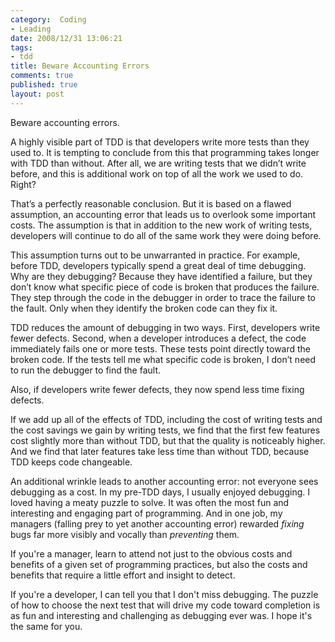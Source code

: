 ```yaml
--- 
category:  Coding
- Leading
date: 2008/12/31 13:06:21
tags: 
- tdd
title: Beware Accounting Errors
comments: true
published: true
layout: post
---
```


Beware accounting errors.

A highly visible part of TDD is that developers write more tests than they used to.  It is tempting to conclude from this that programming takes longer with TDD than without.  After all, we are writing tests that we didn’t write before, and this is additional work on top of all the work we used to do.  Right?

That’s a perfectly reasonable conclusion.  But it is based on a flawed assumption, an accounting error that leads us to overlook some important costs.  The assumption is that in addition to the new work of writing tests, developers will continue to do all of the same work they were doing before.

This assumption turns out to be unwarranted in practice.  For example, before TDD, developers typically spend a great deal of time debugging.  Why are they debugging?  Because they have identified a failure, but they don’t know what specific piece of code is broken that produces the failure.  They step through the code in the debugger in order to trace the failure to the fault.  Only when they identify the broken code can they fix it.

TDD reduces the amount of debugging in two ways.  First, developers write fewer defects.  Second, when a developer introduces a defect, the code immediately fails one or more tests.  These tests point directly toward the broken code.  If the tests tell me what specific code is broken, I don’t need to run the debugger to find the fault.

Also, if developers write fewer defects, they now spend less time fixing defects.

If we add up all of the effects of TDD, including the cost of writing tests and the cost savings we gain by writing tests, we find that the first few features cost slightly more than without TDD, but that the quality is noticeably higher.  And we find that later features take less time than without TDD, because TDD keeps code changeable.

An additional wrinkle leads to another accounting error: not everyone sees debugging as a cost.  In my pre-TDD days, I usually enjoyed debugging.  I loved having a meaty puzzle to solve.  It was often the most fun and interesting and engaging part of programming.  And in one job, my managers (falling prey to yet another accounting error) rewarded <em>fixing</em> bugs far more visibly and vocally than <em>preventing</em> them.

If you're a manager, learn to attend not just to the obvious costs and benefits of a given set of programming practices, but also the costs and benefits that require a little effort and insight to detect.

If you're a developer, I can tell you that I don't miss debugging.  The puzzle of how to choose the next test that will drive my code toward completion is as fun and interesting and challenging as debugging ever was.  I hope it's the same for you.
